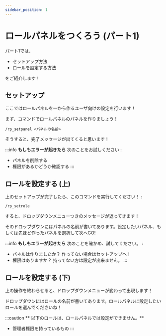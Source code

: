 ```yaml
---
sidebar_position: 1
---
```


# ロールパネルをつくろう (パート1)

パート1では、
- セットアップ方法
- ロールを設定する方法

をご紹介します！

## セットアップ

ここではロールパネルを一から作るユーザ向けの設定を行います！

まず、コマンドでロールパネルのパネルを作りましょう！

```
/rp_setpanel <パネルの名前>
```

そうすると、完了メッセージが出てくると思います！

:::info
**もしもエラーが起きたら**
次のことをお試しください :
- パネルを削除する
- 権限があるかどうか確認する 
:::

## ロールを設定する (上)

上のセットアップが完了したら、このコマンドを実行してください！ :

```
/rp_setrole
```

すると、ドロップダウンメニューつきのメッセージが返ってきます！

そのドロップダウンにはパネルの名前が書いてあります。設定したいパネル、もしくは先ほど作ったパネルを選択して次へGO!

:::info
**もしもエラーが起きたら**
次のことを確かめ、試してください。 :
- パネルは作りましたか？
作ってない場合はセットアップへ！
- 権限はありますか？
持ってない方は設定が出来ません。
:::

## ロールを設定する (下)

上の操作を終わらせると、ドロップダウンメニューが変わって出現します！

ドロップダウンにはロールの名前が書いてあります。ロールパネルに設定したいロールを選んでくださいね！

:::caution
** 以下のロールは、ロールパネルでは設定ができません。**
- 管理者権限を持っているもの
:::


